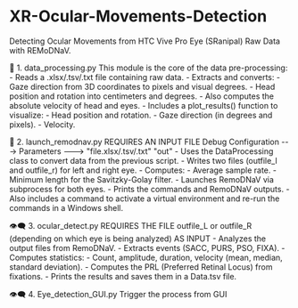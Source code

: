 # XR-Ocular-Movements-Detection
Detecting Ocular Movements from HTC Vive Pro Eye (SRanipal) Raw Data with REMoDNaV. 


🧪 1. data_processing.py
    This module is the core of the data pre-processing:
    - Reads a .xlsx/.tsv/.txt file containing raw data.
    - Extracts and converts:
        - Gaze direction from 3D coordinates to pixels and visual degrees.
        - Head position and rotation into centimeters and degrees.
        - Also computes the absolute velocity of head and eyes.
        - Includes a plot_results() function to visualize:
            - Head position and rotation.
            - Gaze direction (in degrees and pixels).
            - Velocity.

🚀 2. launch_remodnav.py
    REQUIRES AN INPUT FILE
    Debug Configuration ---> Parameters ---> "file.xlsx/.tsv/.txt" "out"
    - Uses the DataProcessing class to convert data from the previous script.
    - Writes two files (outfile_l and outfile_r) for left and right eye.
    - Computes:
        - Average sample rate.
        - Minimum length for the Savitzky-Golay filter.
        - Launches RemoDNaV via subprocess for both eyes.
        - Prints the commands and RemoDNaV outputs.
        - Also includes a command to activate a virtual environment and re-run the commands in a Windows shell.

👁️‍🗨️ 3. ocular_detect.py
    REQUIRES THE FILE outfile_L or outfile_R (depending on which eye is being analyzed) AS INPUT
    - Analyzes the output files from RemoDNaV.
    - Extracts events (SACC, PURS, PSO, FIXA).
    - Computes statistics:
        - Count, amplitude, duration, velocity (mean, median, standard deviation).
        - Computes the PRL (Preferred Retinal Locus) from fixations.
        - Prints the results and saves them in a Data.tsv file.

👁️‍🗨️ 4. Eye_detection_GUI.py
    Trigger the process from GUI

